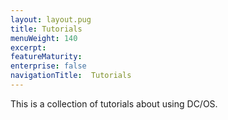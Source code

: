 ```yaml
---
layout: layout.pug
title: Tutorials
menuWeight: 140
excerpt:
featureMaturity:
enterprise: false
navigationTitle:  Tutorials
---
```


<!-- This source repo for this topic is https://github.com/dcos/dcos-docs -->


This is a collection of tutorials about using DC/OS.
